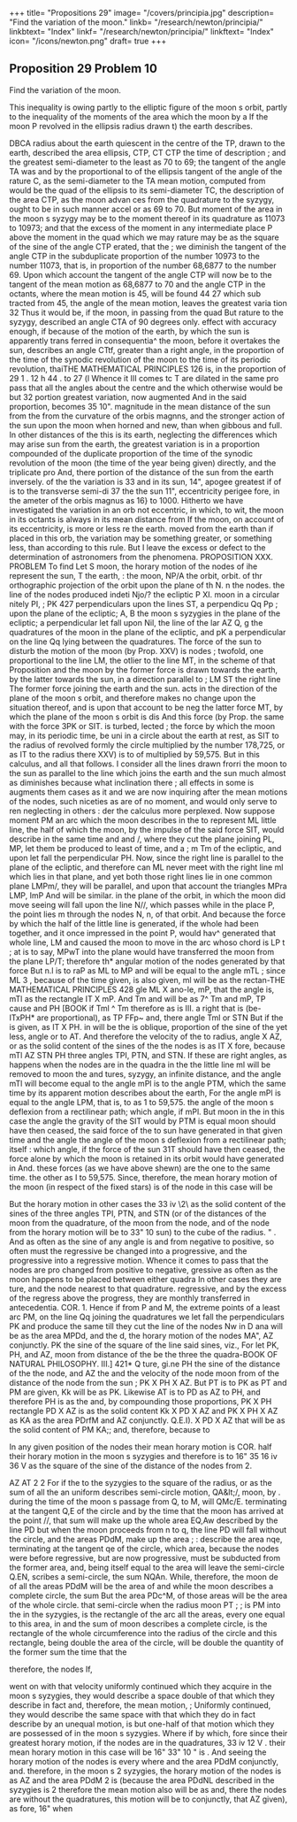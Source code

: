 +++
title= "Propositions 29"
image= "/covers/principia.jpg"
description= "Find the variation of the moon."
linkb= "/research/newton/principia/"
linkbtext= "Index"
linkf= "/research/newton/principia/"
linkftext= "Index"
icon= "/icons/newton.png"
draft= true
+++

## Proposition 29 Problem 10

Find the variation of the moon.

This inequality is owing partly to the elliptic figure of the moon s orbit,
partly to the inequality of the moments of the area which the moon by a
If the moon P revolved in the ellipsis
radius drawn t\) the earth describes.

DBCA
radius
about the earth quiescent in the centre of the
TP, drawn
to the earth, described
the area
ellipsis,
CTP,
CT
CTP
the time of description ; and the greatest semi-diameter
to the least
as 70 to 69; the tangent of the angle
TA
was
and by the
proportional to
of the ellipsis
tangent of the angle of the
rature C, as the semi-diameter
to the
TA
mean motion, computed from
would be
the quad
of the ellipsis to its semi-diameter
TC,
the description of the area CTP, as the moon advan
ces from the quadrature to the syzygy, ought to be in such manner accel
or as 69 to 70.
But
moment of the area in the moon s syzygy may be to the
moment thereof in its quadrature as 11073 to 10973; and that the excess
of the moment in any intermediate place P above the moment in the quad
which we may
rature may be as the square of the sine of the angle CTP
erated, that the
;
we diminish the tangent of the angle CTP
in the subduplicate proportion of the number 10973 to the number 11073,
that is, in proportion of the number 68,6877 to the number 69.
Upon
which account the tangent of the angle CTP will now be to the tangent
of the mean motion as 68,6877 to 70 and the angle CTP in the octants,
where the mean motion is 45, will be found 44 27
which sub
tracted from 45, the angle of the mean motion, leaves the greatest varia
tion 32
Thus it would be, if the moon, in passing from the quad
But
rature to the syzygy, described an angle CTA of 90 degrees only.
effect
with accuracy enough,
if
because of the motion of the earth, by which the sun is apparently trans
ferred in consequentia^ the moon, before it overtakes the sun, describes an
angle CTtf, greater than a right angle, in the proportion of the time of the
synodic revolution of the moon to the time of its periodic revolution, thaiTHE MATHEMATICAL PRINCIPLES
126
is,
in the proportion of
29
1
.
12 h 44
.
to
27
(l
Whence
it
III
comes
tc
T
are dilated in the same pro
pass that all the angles about the centre
and
the
which
otherwise would be but 32
portion
greatest variation, 
now augmented
And in the said proportion, becomes 35 10&quot;.
magnitude in the mean distance of the sun
from the
from the curvature of
the orbis magnns, and the stronger action of the sun upon the moon when
horned and new, than when gibbous and full. In other distances of the
this
is
its
earth, neglecting the differences
which may
arise
sun from the earth, the greatest variation is in a proportion compounded
of the duplicate proportion of the time of the synodic revolution of the
moon (the time of the year being given) directly, and the triplicate pro
And, there
portion of the distance of the sun from the earth inversely.
of
the
the
variation
is
33
and in its
sun,
14&quot;,
apogee
greatest
if
of
is to the transverse semi-di
37
the
the
sun
11&quot;,
eccentricity
perigee
fore, in the
ameter of the orbis
magnus
as
16}
to 1000.
Hitherto we have investigated the variation in an orb not eccentric, in
which, to wit, the moon in its octants is always in its mean distance from
If the moon, on account of its eccentricity, is more or less re
the earth.
moved from the earth than if placed in this orb, the variation may be
something greater, or something
less,
than according to this rule.
But
I
leave the excess or defect to the determination of astronomers from the
phenomena.
PROPOSITION XXX. PROBLEM
To find
Let S
moon,
the horary motion of the nodes of ihe
represent the sun,
T
the earth,
:
the moon, NP/A the
orbit,
orbit.
of thr
orthographic projection of the orbit upon the plane of th
N. n the nodes.
the line of the nodes produced indeti
Njo/? the
ecliptic
P
XI.
moon in a circular
nitely
PI,
;
PK
427
perpendiculars upon the lines ST,
a perpendicu
Qq Pp
;
upon the plane of the ecliptic; A, B the moon s syzygies in the plane
of the ecliptic;
a perpendicular let fall upon Nil, the line of the
lar
AZ
Q, g the quadratures of the moon in the plane of the ecliptic, and
pK a perpendicular on the line Qq lying between the quadratures. The
force of the sun to disturb the motion of the moon (by Prop. XXV) is
nodes
;
twofold, one proportional to the line
LM,
the otlier to the line
MT,
in the
scheme of that Proposition and the moon by the former force is drawn
towards the earth, by the latter towards the sun, in a direction parallel to
;
LM
ST
the right line
The former force
joining the earth and the sun.
acts in the direction of the plane of the moon s orbit, and therefore makes
no change upon the situation thereof, and is upon that account to be neg
the latter force MT, by which the plane of the moon s orbit is dis
And this force (by Prop.
the same with the force 3PK or SIT.
is
turbed,
lected
;
the force by which the moon may, in its periodic time, be uni
in a circle about the earth at rest, as SIT to the radius of
revolved
formly
the circle multiplied by the number 178,725, or as IT to the radius there
XXV)
is to
of multiplied by 59,575.
But in this calculus, and all that follows. I
consider all the lines drawn frorri the moon to the sun as parallel to the
line
which joins the earth and the sun
much
almost as
diminishes
because what inclination there
;
all effects in
some
is
augments them
cases as it
and we are now inquiring after the mean motions of the nodes,
such
niceties as are of no moment, and would only serve to ren
neglecting
in others
:
der the calculus more perplexed.
Now
suppose
moment
PM
an arc which the moon describes in the
to represent
ML
little line, the half of which the moon,
by the impulse of the said force SIT, would describe in the same time and
and /, where they cut the plane
joining PL, MP, let them be produced to
least
of time,
and
a
;
m
Tm
of the ecliptic, and upon
let fall the perpendicular PH.
Now, since
the right line
is
parallel to the plane of the ecliptic, and therefore can
ML
never meet with the right line ml which lies in that plane, and yet both
those right lines lie in one common plane LMPm/, they will be parallel,
and upon that account the triangles
MPra
LMP, ImP
And
will be similar.
in the plane of the orbit, in which the moon did move
seeing
will fall upon the line N//, which passes
while in the place P, the point
lies
m
through the nodes N, n, of that orbit. And because the force by which the
half of the little line
is generated, if the whole had been together, and
it once impressed in the
point P, would hav^ generated that whole line,
LM
and caused the moon
to
move
in the arc
whoso chord
is
LP
t
;
at is to say,
MPwT
into the plane
would have transferred the moon from the plane
LP/T; therefore th* angular motion of the nodes generated by that force
But n.l is to raP as ML to MP and
will be equal to the angle mTL
;
since
ML 3
,
because of the time given,
is also
given,
ml
will be as the rectan-THE MATHEMATICAL PRINCIPLES
428
gle
ML X
ano-le,
mP,
that
the angle
is,
mTl
as the rectangle
IT X mP. And
Tm and
will be as 7^
Tm and mP, TP
cause
and
PH
[BOOK
if
Tml
^
Tm
therefore as
is
III.
a right
that
is (be-
ITxPH*
are proportional), as
TP
FFp~ and, there
angle Tml or STN
But if the
is given, as IT X PH.
in
will
be
the
is oblique,
proportion of the sine of the
yet less,
angle
or
to
AT.
And
therefore the velocity of
the
to
radius,
angle
X AZ, or as the solid content of the sines of the
the nodes is as IT X
fore,
because
mTl
AZ
STN
PH
three angles TPI, PTN, and STN.
If these are right angles, as happens
when the nodes are in the quadra
in
the
the
little line ml will be removed to
moon
the
and
tures,
syzygy,
an infinite distance, and the angle mTl will become equal to the angle
mPl is to the angle PTM, which the
same time by its apparent motion describes about the earth,
For the angle mPl is equal to the angle LPM, that is, to
as 1 to 59,575.
the angle of the moon s deflexion from a rectilinear path; which angle, if
mPl. But
moon in the
in this case the angle
the gravity of the
SIT would by
PTM is equal
moon should have then
ceased, the said force of the
to
sun
have generated in that given time and the angle
the angle of the moon s deflexion from a rectilinear path;
itself
:
which angle, if the force of the sun 31T should have then ceased, the force
alone by which the moon is retained in its orbit would have generated in
And. these forces (as we have above shewn) are the one to
the same time.
the other as I to 59,575.
Since, therefore, the mean horary motion of the
moon
(in respect of the fixed stars) is
of the node in this case will be

But
the horary motion
in other cases the
33 iv \2\ as the solid content of the sines
of the three angles TPI, PTN, and STN (or of the distances of the moon
from the quadrature, of the moon from the node, and of the node from the
horary motion will be to
33&quot;
10
sun) to the cube of the radius.
&quot;
.
And
as often as the sine of any angle is
and from negative to positive, so often
must the regressive be changed into a progressive, and the progressive into
a regressive motion. Whence it comes to pass that the nodes are pro
changed from positive
to negative,
gressive as often as the moon happens to be placed between either quadra
In other cases they are
ture, and the node nearest to that quadrature.
regressive, and by the excess of the regress above the progress, they are
monthly transferred in antecedentia.
COR. 1. Hence if from P and M, the extreme points of a least arc PM,
on the line Qq joining the quadratures we let fall the perpendiculars PK
and produce the same till they cut the line of the nodes Nw in D ana
will be as the area MPDd, and the
d, the horary motion of the nodes
MA&quot;,
AZ conjunctly.
PK the sine of the
square of the line
said sines, viz.,
For
let
PK, PH, and AZ,
moon from
distance of the
be the three
the quadra-BOOK
OF NATURAL PHILOSOPHY.
III.]
421*
Q
ture,
gi.ne
PH
the sine of the distance of the
the node, and AZ the
and the velocity of the node
moon from
of the distance of the node from the sun
;
PK X PH X AZ. But PT is to PK as
PT and PM are given, Kk will be as
PK. Likewise AT is to PD as AZ to PH, and therefore PH is as the
and, by compounding those proportions, PK X PH
rectangle PD X AZ
is as the solid content Kk X PD X AZ and PK X PH X AZ as KA
as the area PDrfM and AZ conjunctly. Q.E.I).
X PD X AZ that
will be as the solid content of
PM
KA;; and, therefore, because
to

In any given position of the nodes their mean horary motion is
COR.
half their horary motion in the moon s syzygies and therefore is to 16&quot;
35 16 iv 36 V as the square of the sine of the distance of the nodes from
2.

AZ
AT
2
2
For if the
to
the syzygies to the square of the radius, or as
the
sum of all
the
an
uniform
describes
semi-circle
motion,
QA&amp;lt;/,
moon, by
.
during the time of the moon
s passage from Q, to M, will
QMc/E. terminating at the tangent Q,E of the circle
and by the time that the moon has arrived at the point //, that sum will
make up the whole area EQ,Aw described by the line PD but when the
moon proceeds from n to q, the line PD will fall without the circle, and
the areas PDdM,
make up the area
;
:
describe the area nqe, terminating at the tangent qe of the circle, which
area, because the nodes were before regressive, but are now progressive,
must be subducted from the former area, and, being itself equal to the area
will leave the semi-circle
Q.EN,
scribes a semi-circle, the
sum
NQAn.
While, therefore, the moon de
of all the areas
PDdM
will be the area of
and while the moon describes a complete circle, the sum
But the area PDc^M,
of those areas will be the area of the whole circle.
that semi-circle
when
the
radius
moon
PT
;
;
is
PM
into the
in the syzygies, is the rectangle of the arc
all the areas, every one equal to this area, in
and the sum of
moon describes a complete circle, is the rectangle of the
whole circumference into the radius of the circle and this rectangle, being
double the area of the circle, will be double the quantity of the former sum
the time that the

therefore, the nodes
If,

went on with that velocity uniformly continued
which they acquire in the moon s syzygies, they would describe a space
double of that which they describe in fact and, therefore, the mean motion,
;
Uniformly continued, they would describe the same space with
that which they do in fact describe by an unequal motion, is but one-half
of that motion which they are possessed of in the moon s syzygies. Where
if
by which,
fore since their greatest horary motion, if the nodes are in the quadratures,
33 iv 12 V . their mean horary motion in this case will be 16&quot;
33&quot;
10
&quot;
is
.
And seeing the horary motion of the nodes is every where
and the area PDdM conjunctly, and. therefore, in the moon s
2
syzygies, the horary motion of the nodes is as AZ and the area PDdM
2
is (because the area PDdNL described in the
syzygies is
2
therefore the mean motion also will be as
and, there
the nodes are without the quadratures, this motion will be to
conjunctly, that
AZ
given), as
fore,
16&quot;
when
